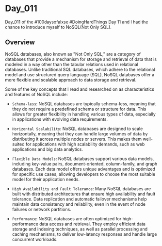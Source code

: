 # Day_011

Day_011 of the #100daysofalxse #DoingHardThings
Day 11 and I had the chance to introduce myself to NoSQL(Not Only SQL). 

## Overview
NoSQL databases, also known as "Not Only SQL," are a category of databases that provide a mechanism for storage and retrieval of data that is modeled in a way other than the tabular relations used in relational databases. Unlike traditional SQL databases, which adhere to the relational model and use structured query language (SQL), NoSQL databases offer a more flexible and scalable approach to data storage and retrieval.

Some of the key concepts that I read and researched on as characteristics and features of NoSQL include:

- `Schema-less`: NoSQL databases are typically schema-less, meaning that they do not require a predefined schema or structure for data. This allows for greater flexibility in handling various types of data, especially in applications with evolving data requirements.

- `Horizontal Scalability`: NoSQL databases are designed to scale horizontally, meaning that they can handle large volumes of data by distributing it across multiple nodes or servers. This makes them well-suited for applications with high scalability demands, such as web applications and big data analytics.

- `Flexible Data Models`: NoSQL databases support various data models, including key-value pairs, document-oriented, column-family, and graph databases. Each data model offers unique advantages and is optimized for specific use cases, allowing developers to choose the most suitable model for their application needs.

- `High Availability and Fault Tolerance`: Many NoSQL databases are built with distributed architectures that ensure high availability and fault tolerance. Data replication and automatic failover mechanisms help maintain data consistency and reliability, even in the event of node failures or network partitions.

- `Performance`: NoSQL databases are often optimized for high-performance data access and retrieval. They employ efficient data storage and indexing techniques, as well as parallel processing and caching mechanisms, to deliver low-latency responses and handle large concurrent workloads.

